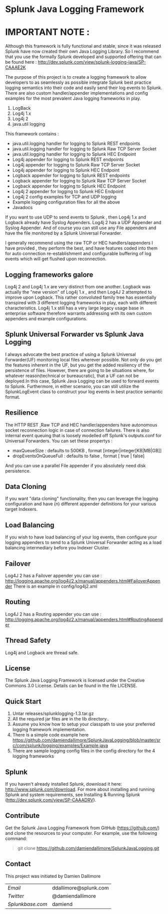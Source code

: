 # Splunk Java Logging Framework


# IMPORTANT NOTE :

Although this framework is fully functional and stable, since it was released Splunk have now created their own Java Logging Library.
So I recommend that you use the formally Splunk developed and supported offering that can be found here : http://dev.splunk.com/view/splunk-logging-java/SP-CAAAE2K 

The purpose of this project is to create a logging framework to allow developers to as seamlessly as possible
integrate Splunk best practice logging semantics into their code and easily send their log events to Splunk.
There are also custom handler/appender implementations and config examples for the most prevalent Java logging frameworks in play.

1.	LogBack
2.	Log4j 1.x
3.  Log4j 2
4.	java.util logging

This framework contains :

*   java.util.logging handler for logging to Splunk REST endpoints
*   java.util.logging handler for logging to Splunk Raw TCP Server Socket
*   java.util.logging handler for logging to Splunk HEC Endpoint
*   Log4j appender for logging to Splunk REST endpoints
*   Log4j appender for logging to Splunk Raw TCP Server Socket
*   Log4j appender for logging to Splunk HEC Endpoint
*   Logback appender for logging to Splunk REST endpoints
*   Logback appender for logging to Splunk Raw TCP Server Socket
*   Logback appender for logging to Splunk HEC Endpoint
*   Log4j 2 appender for logging to Splunk HEC Endpoint
*   Log4j 2 config examples for TCP and UDP logging
*   Example logging configuration files for all the above
*   Javadocs

If you want to use UDP to send events to Splunk , then Log4j 1.x and Logback  already have Syslog Appenders.
Log4j 2 has a UDP Appender and Syslog Appender.
And of course you can still use any File appenders and have the file monitored by a Splunk Universal Forwarder.

I generally recommend using the raw TCP or HEC handlers/appenders I have provided , they perform the best, and have features coded into them for auto connection re-establishment and configurable buffering of log events which will get flushed upon reconnection.

## Logging frameworks galore

Log4j 2 and Log4j 1.x are very distinct from one another.
Logback was actually the "new version" of Log4j 1.x , and then Log4J 2 attempted to improve upon Logback.
This rather convoluted family tree has essentially transpired with 3 different logging frameworks in play, each with different characteristics.
Log4j 1.x still has a very large legacy usage base in enterprise software therefore warrants addressing with its own custom appenders and example configurations.

## Splunk Universal Forwarder vs Splunk Java Logging

I always advocate the best practice of using a Splunk Universal Forwarder(UF) monitoring local files wherever possible.
Not only do you get the features inherent in the UF, but you get the added resiliency of the persistence of files.
However, there are going to be situations where, for whatever reason(technical or bureaucratic), that a UF can not
be deployed.In this case, Splunk Java Logging can be used to forward events to Splunk.
Furthermore, in either scenario, you can still utilize the SplunkLogEvent class to construct your log events in best practice 
semantic format.


## Resilience

The HTTP REST ,Raw TCP and HEC handler/appenders have autonomous socket reconnection logic in case of connection failures.
There is also internal event queuing that is loosely modelled off Splunk's outputs.conf for Universal Forwarders.
You can set these propertys :
* maxQueueSize : defaults to 500KB , format [integer|integer[KB|MB|GB]]
* dropEventsOnQueueFull : defaults to false , format [ true | false]

And you can use a parallel File appender if you absolutely need disk persistence.

## Data Cloning

If you want "data cloning" functionality, then you can leverage the logging configuration and have (n) different appender
definitions for your various target Indexers.

## Load Balancing

If you wish to have load balancing of your log events, then configure your logging appenders to send to a Splunk Universal Forwarder acting
as a load balancing intermediary before you Indexer Cluster.

## Failover

Log4J 2 has a Failover appender you can use : http://logging.apache.org/log4j/2.x/manual/appenders.html#FailoverAppender
There is an example in config/log4j2.xml

## Routing

Log4J 2 has a Routing appender you can use : http://logging.apache.org/log4j/2.x/manual/appenders.html#RoutingAppender

## Thread Safety

Log4j and Logback are thread safe.

## License

The Splunk Java Logging Framework is licensed under the Creative Commons 3.0 License. 
Details can be found in the file LICENSE.

## Quick Start

1.	Untar releases/splunklogging-1.3.tar.gz
2.	All the required jar files are in the lib directory..
3.	Assume you know how to setup your classpath to use your preferred logging framework implementation.
4.	There is a simple code example here https://github.com/damiendallimore/SplunkJavaLogging/blob/master/src/com/splunk/logging/examples/Example.java
5.	There are sample logging config files in the config directory for the 4 logging frameworks

## Splunk

If you haven't already installed Splunk, download it here: 
http://www.splunk.com/download. For more about installing and running Splunk 
and system requirements, see Installing & Running Splunk 
(http://dev.splunk.com/view/SP-CAAADRV).

## Contribute

Get the Splunk Java Logging Framework from GitHub (https://github.com/) and clone the 
resources to your computer. For example, use the following command: 

>  git clone https://github.com/damiendallimore/SplunkJavaLogging.git


## Contact

This project was initiated by Damien Dallimore
<table>

<tr>
<td><em>Email</em></td>
<td>ddallimore@splunk.com</td>
</tr>

<tr>
<td><em>Twitter</em>
<td>@damiendallimore</td>
</tr>

<tr>
<td><em>Splunkbase.com</em>
<td>damiend</td>
</tr>

</table>













